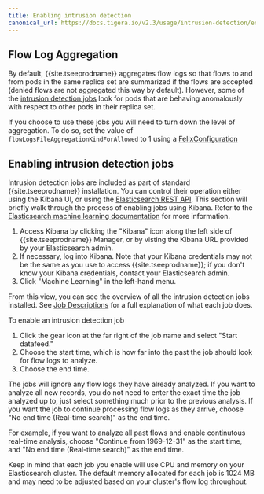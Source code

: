```yaml
---
title: Enabling intrusion detection
canonical_url: https://docs.tigera.io/v2.3/usage/intrusion-detection/enabling
---
```


## Flow Log Aggregation

By default, {{site.tseeprodname}} aggregates flow logs so that flows to and from
pods in the same replica set are summarized if the flows are accepted (denied
flows are not aggregated this way by default).  However, some of the [intrusion
detection jobs][jobs] look for pods that are behaving anomalously with respect to
other pods in their replica set.

If you choose to use these jobs you will need to turn down the level of aggregation.  To do so,
set the value of `flowLogsFileAggregationKindForAllowed` to 1 using a [FelixConfiguration][felixconfig]

## Enabling intrusion detection jobs

Intrusion detection jobs are included as part of standard {{site.tseeprodname}} installation. You can control
their operation either using the Kibana UI, or using the [Elasticsearch REST API].  This section will briefly 
walk through the process of enabling jobs using Kibana.  Refer to the 
[Elasticsearch machine learning documentation] for more information.

1. Access Kibana by clicking the "Kibana" icon along the left side of {{site.tseeprodname}} Manager, or by visting
   the Kibana URL provided by your Elasticsearch admin.
1. If necessary, log into Kibana. Note that your Kibana credentials may not be the same as you use to access
   {{site.tseeprodname}}; if you don't know your Kibana credentials, contact your Elasticsearch admin.
1. Click "Machine Learning" in the left-hand menu.

From this view, you can see the overview of all the intrusion detection jobs installed. See 
[Job Descriptions][jobs] for a full explanation of what each job does.

To enable an intrusion detection job

1. Click the gear icon at the far right of the job name and select "Start datafeed."
1. Choose the start time, which is how far into the past the job should look for flow logs to analyze. 
1. Choose the end time.  

The jobs will ignore any flow logs they have already analyzed. If you want to analyze all new records, you
do not need to enter the exact time the job analyzed up to, just select something much prior to the previous 
analysis. If you want the job to continue processing flow logs as they arrive, choose "No end time (Real-time 
search)" as the end time.

For example, if you want to analyze all past flows and enable continutous real-time analysis, choose "Continue from 1969-12-31" as the start time, and "No end time (Real-time search)" as the end time.

Keep in mind that each job you enable will use CPU and memory on your Elasticsearch cluster. The default memory allocated for each job is 1024 MB and may need to be adjusted based on your cluster's flow log throughput.

[Elasticsearch REST API]: https://www.elastic.co/guide/en/elasticsearch/reference/6.4/ml-apis.html
[Elasticsearch machine learning documentation]: https://www.elastic.co/guide/en/elastic-stack-overview/6.4/xpack-ml.html
[felixconfig]: ../../reference/calicoctl/resources/felixconfig
[jobs]: ./job-descriptions
